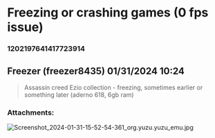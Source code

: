 # Freezing or crashing games (0 fps issue)
### 1202197641417723914
## Freezer (freezer8435) 01/31/2024 10:24 

> Assassin creed Ezio collection - freezing, sometimes earlier or something later (aderno 618, 6gb ram)
### Attachments: 
![Screenshot_2024-01-31-15-52-54-361_org.yuzu.yuzu_emu.jpg](https://yuzudiscordbackup.s3.us-west-2.amazonaws.com/files-media/1202197641417723914_Screenshot_2024-01-31-15-52-54-361_org.yuzu.yuzu_emu.jpg)

